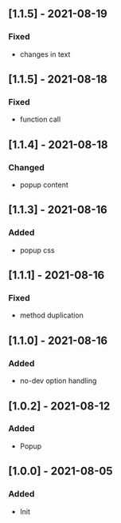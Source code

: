 ## [1.1.5] - 2021-08-19
### Fixed
- changes in text

## [1.1.5] - 2021-08-18
### Fixed
- function call

## [1.1.4] - 2021-08-18
### Changed
- popup content

## [1.1.3] - 2021-08-16
### Added
- popup css

## [1.1.1] - 2021-08-16
### Fixed
- method duplication

## [1.1.0] - 2021-08-16
### Added
- no-dev option handling

## [1.0.2] - 2021-08-12
### Added
- Popup
 
## [1.0.0] - 2021-08-05
### Added
- Init